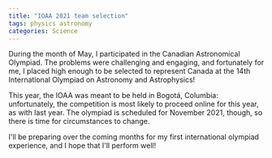 ```yaml
---
title: "IOAA 2021 team selection"
tags: physics astronomy
categories: Science
---
```


During the month of May, I participated in the Canadian Astronomical Olympiad. The problems were challenging and engaging, and fortunately for me, I placed high enough to be selected to represent Canada at the 14th International Olympiad on Astronomy and Astrophysics!

This year, the IOAA was meant to be held in Bogotá, Columbia: unfortunately, the competition is most likely to proceed online for this year, as with last year. The olympiad is scheduled for November 2021, though, so there is time for circumstances to change.

I'll be preparing over the coming months for my first international olympiad experience, and I hope that I'll perform well!